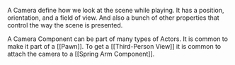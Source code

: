 A Camera define how we look at the scene while playing.
It has a position, orientation, and a field of view.
And also a bunch of other properties that control the way the scene is presented.

A Camera Component can be part of many types of Actors.
It is common to make it part of a [[Pawn]].
To get a [[Third-Person View]] it is common to attach the camera to a [[Spring Arm Component]].
